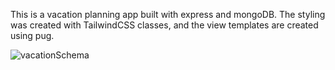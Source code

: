 This is a vacation planning app built with express and mongoDB. The styling was created with TailwindCSS classes, and the view templates are created using pug.

![vacationSchema](https://user-images.githubusercontent.com/29873160/234969395-3bc8ddad-089b-4dcb-9cee-244d29722af5.png)
